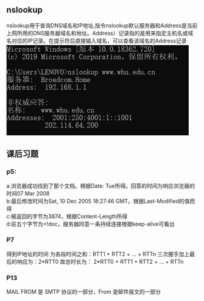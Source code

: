 ## nslookup
nslookup用于查询DNS域名和IP地址,指令nslookup默认服务器和Address是当前上网所用的DNS服务器域名和地址。Address）记录指的是用来指定主机名或域名对应的IP记录。在提示符后直接输入域名，可以查看该域名的Address记录  
![](nslookup.png)

## 课后习题  
### p5: 
a:浏览器成功找到了那个文档。根据Date: Tue所得。回答的时间为响应浏览器的时间07 Mar 2008  
b:最后修改时间为Sat, 10 Dec 2005 18:27:46 GMT。根据Last-Modified的值而得  
c:被返回的字节为3874，根据Content-Length所得  
d:前五个字节为<!doc，服务器同意一条持续连接根据keep-alive可看出  

### P7
得到IP地址的时间 为各段时间之和：RTT1 + RTT2 + … + RTTn
三次握手加上最后的响应为：2\*RTT0
故总时长为： 2\*RTT0 + RTT1 + RTT2 + … + RTTn 

### P13

MAIL FROM 是 SMTP 协议的一部分，From 是邮件报文的一部分
